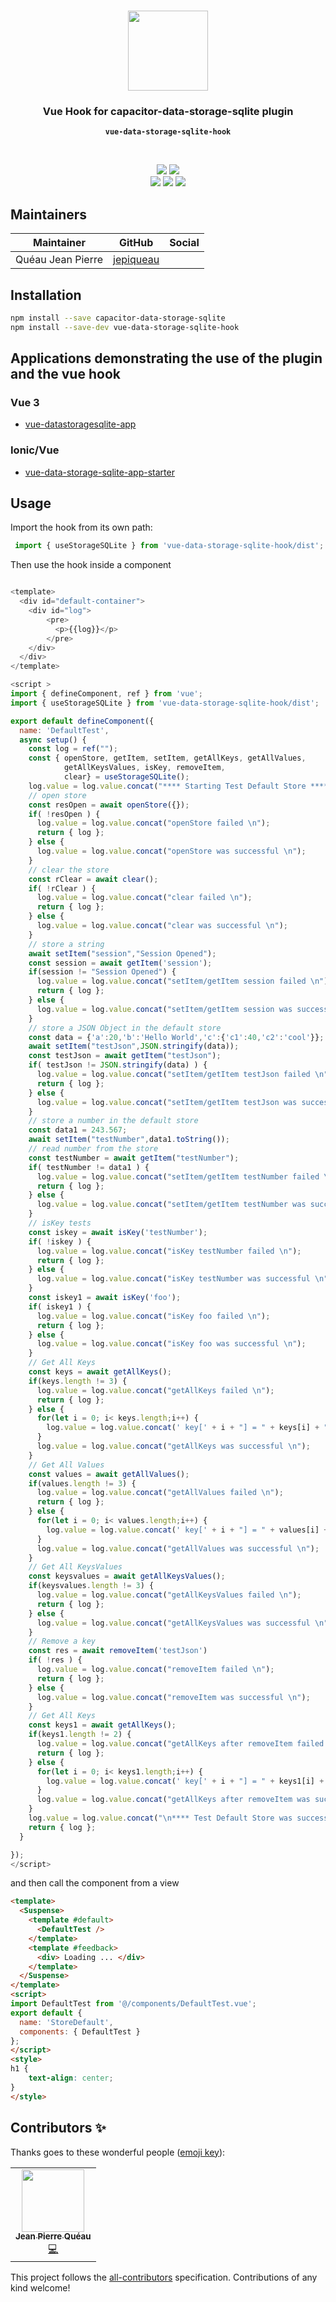 <p align="center"><br><img src="https://avatars3.githubusercontent.com/u/16580653?v=4" width="128" height="128" /></p>

<h3 align="center">Vue Hook for capacitor-data-storage-sqlite plugin</h3>
<p align="center"><strong><code>vue-data-storage-sqlite-hook</code></strong></p>
<br>
<p align="center">
    <img src="https://img.shields.io/maintenance/yes/2021?style=flat-square" />
    <a href="https://www.npmjs.com/package/vue-data-storage-sqlite-hook"><img src="https://img.shields.io/npm/l/vue-data-storage-sqlite-hook?style=flat-square" /></a>
<br>
  <a href="https://www.npmjs.com/package/vue-data-storage-sqlite-hook"><img src="https://img.shields.io/npm/dw/vue-data-storage-sqlite-hook?style=flat-square" /></a>
  <a href="https://www.npmjs.com/package/vue-data-storage-sqlite-hook"><img src="https://img.shields.io/npm/v/vue-data-storage-sqlite-hook?style=flat-square" /></a>
<!-- ALL-CONTRIBUTORS-BADGE:START - Do not remove or modify this section -->
<a href="#contributors-"><img src="https://img.shields.io/badge/all%20contributors-1-orange?style=flat-square" /></a>
<!-- ALL-CONTRIBUTORS-BADGE:END -->
</p>

## Maintainers

| Maintainer        | GitHub                                    | Social |
| ----------------- | ----------------------------------------- | ------ |
| Quéau Jean Pierre | [jepiqueau](https://github.com/jepiqueau) |        |



## Installation

```bash
npm install --save capacitor-data-storage-sqlite
npm install --save-dev vue-data-storage-sqlite-hook
```

## Applications demonstrating the use of the plugin and the vue hook

### Vue 3
 - [vue-datastoragesqlite-app](https://github.com/jepiqueau/vue-datastoragesqlite-app)

### Ionic/Vue
 - [vue-data-storage-sqlite-app-starter](https://github.com/jepiqueau/vue-data-storage-sqlite-app-starter)


## Usage
Import the hook from its own path:

```js
 import { useStorageSQLite } from 'vue-data-storage-sqlite-hook/dist';
```

Then use the hook inside a component

```js

<template>
  <div id="default-container">
    <div id="log">
        <pre>
          <p>{{log}}</p>
        </pre>
    </div>
  </div>
</template>

<script >
import { defineComponent, ref } from 'vue';
import { useStorageSQLite } from 'vue-data-storage-sqlite-hook/dist';

export default defineComponent({
  name: 'DefaultTest',
  async setup() {
    const log = ref("");
    const { openStore, getItem, setItem, getAllKeys, getAllValues,
            getAllKeysValues, isKey, removeItem,
            clear} = useStorageSQLite();
    log.value = log.value.concat("**** Starting Test Default Store ****\n"); 
    // open store
    const resOpen = await openStore({});
    if( !resOpen ) {
      log.value = log.value.concat("openStore failed \n");
      return { log };
    } else {
      log.value = log.value.concat("openStore was successful \n");
    }
    // clear the store 
    const rClear = await clear();
    if( !rClear ) {
      log.value = log.value.concat("clear failed \n");
      return { log };
    } else {
      log.value = log.value.concat("clear was successful \n");
    }
    // store a string 
    await setItem("session","Session Opened");
    const session = await getItem('session');
    if(session != "Session Opened") {
      log.value = log.value.concat("setItem/getItem session failed \n");
      return { log };
    } else {
      log.value = log.value.concat("setItem/getItem session was successful \n");
    }
    // store a JSON Object in the default store
    const data = {'a':20,'b':'Hello World','c':{'c1':40,'c2':'cool'}};
    await setItem("testJson",JSON.stringify(data));
    const testJson = await getItem("testJson");
    if( testJson != JSON.stringify(data) ) {
      log.value = log.value.concat("setItem/getItem testJson failed \n");
      return { log };
    } else {
      log.value = log.value.concat("setItem/getItem testJson was successful \n");
    }
    // store a number in the default store
    const data1 = 243.567;
    await setItem("testNumber",data1.toString());
    // read number from the store
    const testNumber = await getItem("testNumber");
    if( testNumber != data1 ) {
      log.value = log.value.concat("setItem/getItem testNumber failed \n");
      return { log };
    } else {
      log.value = log.value.concat("setItem/getItem testNumber was successful \n");
    }
    // isKey tests
    const iskey = await isKey('testNumber');
    if( !iskey ) {
      log.value = log.value.concat("isKey testNumber failed \n");
      return { log };
    } else {
      log.value = log.value.concat("isKey testNumber was successful \n");
    }
    const iskey1 = await isKey('foo');
    if( iskey1 ) {
      log.value = log.value.concat("isKey foo failed \n");
      return { log };
    } else {
      log.value = log.value.concat("isKey foo was successful \n");
    }
    // Get All Keys
    const keys = await getAllKeys();
    if(keys.length != 3) {
      log.value = log.value.concat("getAllKeys failed \n");
      return { log };
    } else {
      for(let i = 0; i< keys.length;i++) {
        log.value = log.value.concat(' key[' + i + "] = " + keys[i] + "\n");
      }
      log.value = log.value.concat("getAllKeys was successful \n");
    }
    // Get All Values
    const values = await getAllValues();
    if(values.length != 3) {
      log.value = log.value.concat("getAllValues failed \n");
      return { log };
    } else {
      for(let i = 0; i< values.length;i++) {
        log.value = log.value.concat(' key[' + i + "] = " + values[i] + "\n");
      }
      log.value = log.value.concat("getAllValues was successful \n");
    }
    // Get All KeysValues
    const keysvalues = await getAllKeysValues();
    if(keysvalues.length != 3) {
      log.value = log.value.concat("getAllKeysValues failed \n");
      return { log };
    } else {
      log.value = log.value.concat("getAllKeysValues was successful \n");
    }
    // Remove a key 
    const res = await removeItem('testJson')
    if( !res ) {
      log.value = log.value.concat("removeItem failed \n");
      return { log };
    } else {
      log.value = log.value.concat("removeItem was successful \n");
    }
    // Get All Keys
    const keys1 = await getAllKeys();
    if(keys1.length != 2) {
      log.value = log.value.concat("getAllKeys after removeItem failed \n");
      return { log };
    } else {
      for(let i = 0; i< keys1.length;i++) {
        log.value = log.value.concat(' key[' + i + "] = " + keys1[i] + "\n");
      }
      log.value = log.value.concat("getAllKeys after removeItem was successful \n");
    }
    log.value = log.value.concat("\n**** Test Default Store was successful ****\n"); 
    return { log };
  }

});
</script>  
```

and then call the component from a view

```html
<template>
  <Suspense>
    <template #default>
      <DefaultTest />
    </template>
    <template #feedback>
      <div> Loading ... </div>
    </template>
  </Suspense>
</template>
<script>
import DefaultTest from '@/components/DefaultTest.vue';
export default {
  name: 'StoreDefault',
  components: { DefaultTest }
};
</script>
<style>
h1 {
    text-align: center;
}
</style>
```



## Contributors ✨

Thanks goes to these wonderful people ([emoji key](https://allcontributors.org/docs/en/emoji-key)):

<!-- ALL-CONTRIBUTORS-LIST:START - Do not remove or modify this section -->
<!-- prettier-ignore-start -->
<!-- markdownlint-disable -->
<table>
  <tr>
    <td align="center"><a href="https://github.com/jepiqueau"><img src="https://avatars3.githubusercontent.com/u/16580653?v=4" width="100px;" alt=""/><br /><sub><b>Jean Pierre Quéau</b></sub></a><br /><a href="https://github.com/jepiqueau/vue-data-storage-sqlite-hook/commits?author=jepiqueau" title="Code">💻</a></td>
  </tr>
</table>

<!-- markdownlint-enable -->
<!-- prettier-ignore-end -->

<!-- ALL-CONTRIBUTORS-LIST:END -->

This project follows the [all-contributors](https://github.com/all-contributors/all-contributors) specification. Contributions of any kind welcome!

